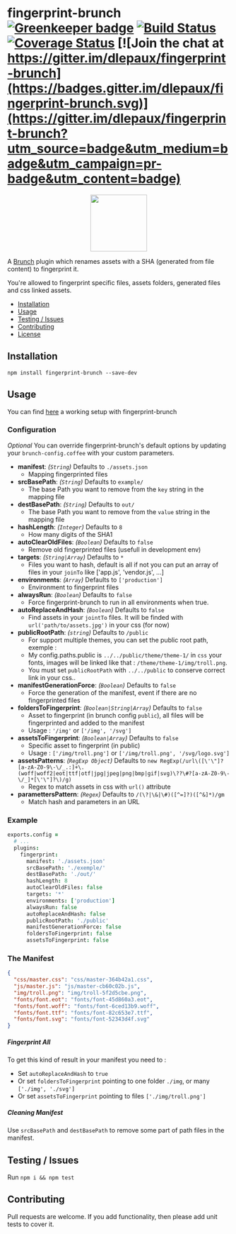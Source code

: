 # fingerprint-brunch [![Greenkeeper badge](https://badges.greenkeeper.io/dlepaux/fingerprint-brunch.svg)](https://greenkeeper.io/) [![Build Status](https://travis-ci.org/dlepaux/fingerprint-brunch.svg?branch=master)](https://travis-ci.org/dlepaux/fingerprint-brunch) [![Coverage Status](https://coveralls.io/repos/github/dlepaux/fingerprint-brunch/badge.svg?branch=master)](https://coveralls.io/github/dlepaux/fingerprint-brunch?branch=master) [![Join the chat at https://gitter.im/dlepaux/fingerprint-brunch](https://badges.gitter.im/dlepaux/fingerprint-brunch.svg)](https://gitter.im/dlepaux/fingerprint-brunch?utm_source=badge&utm_medium=badge&utm_campaign=pr-badge&utm_content=badge)

<p align="center">
  <p align="center">
    <img src="./fingerprint.svg" height=128>
  </p>
</p>

A [Brunch][] plugin which renames assets with a SHA (generated from file content) to fingerprint it.

You're allowed to fingerprint specific files, assets folders, generated files and css linked assets.

- [Installation](#installation)
- [Usage](#usage)
- [Testing / Issues](#testing)
- [Contributing](#contributing)
- [License](#license)

## <a name="installation"></a> Installation

`npm install fingerprint-brunch --save-dev`


## <a name="usage"></a> Usage

You can find [here](https://github.com/dlepaux/fingerprint-brunch-example) a working setup with fingerprint-brunch  

### Configuration

_Optional_ You can override fingerprint-brunch's default options by updating your `brunch-config.coffee` with your custom parameters.

* __manifest__: _(`String`)_ Defaults to `./assets.json`
  - Mapping fingerprinted files
* __srcBasePath__: _(`String`)_ Defaults to `example/`
  - The base Path you want to remove from the `key` string in the mapping file
* __destBasePath__: _(`String`)_ Defaults to `out/`
  - The base Path you want to remove from the `value` string in the mapping file
* __hashLength__: _(`Integer`)_ Defaults to `8`
  - How many digits of the SHA1
* __autoClearOldFiles__: _(`Boolean`)_ Defaults to `false`
  - Remove old fingerprinted files (usefull in development env)
* __targets__: _(`String|Array`)_ Defaults to `*`
  - Files you want to hash, default is all if not you can put an array of files in your `joinTo` like ['app.js', 'vendor.js', ...]
* __environments__: _(`Array`)_ Defaults to `['production']`
  - Environment to fingerprint files
* __alwaysRun__: _(`Boolean`)_ Defaults to `false`
  - Force fingerprint-brunch to run in all environments when true.
* __autoReplaceAndHash__: _(`Boolean`)_ Defaults to `false`
  - Find assets in your `jointTo` files. It will be finded with `url('path/to/assets.jpg')` in your css (for now)
* __publicRootPath__: _(`string`)_ Defaults to `/public`
  - For support multiple themes, you can set the public root path, exemple :
  - My config.paths.public is `../../public/theme/theme-1/` in `css` your fonts, images will be linked like that : `/theme/theme-1/img/troll.png`. 
  - You must set `publicRootPath` with `../../public` to conserve correct link in your css..
* __manifestGenerationForce__: _(`Boolean`)_ Defaults to `false`
  - Force the generation of the manifest, event if there are no fingerprinted files
* __foldersToFingerprint__: _(`Boolean|String|Array`)_ Defaults to  `false`
  - Asset to fingerprint (in brunch config `public`), all files will be fingerprinted and added to the manifest
  - Usage : `'/img'` or `['/img', '/svg']`
* __assetsToFingerprint__: _(`Boolean|Array`)_ Defaults to `false`
  - Specific asset to fingerprint (in public)
  - Usage : `['/img/troll.png']` or `['/img/troll.png', '/svg/logo.svg']`
* __assetsPatterns__: _(`RegExp Object`)_ Defaults to `new RegExp(/url\([\'\"]?[a-zA-Z0-9\-\/_.:]+\.(woff|woff2|eot|ttf|otf|jpg|jpeg|png|bmp|gif|svg)\??\#?[a-zA-Z0-9\-\/_]*[\'\"]?\)/g)`
  - Regex to match assets in css with `url()` attribute
* __paramettersPattern__: _(`Regex`)_ Defaults to `/(\?|\&|\#)([^=]?)([^&]*)/gm`
  - Match hash and parameters in an URL

### Example

```coffeescript
exports.config =
  # ...
  plugins:
    fingerprint:
      manifest: './assets.json'
      srcBasePath: './exemple/'
      destBasePath: './out/'
      hashLength: 8
      autoClearOldFiles: false
      targets: '*'
      environments: ['production']
      alwaysRun: false
      autoReplaceAndHash: false
      publicRootPath: './public'
      manifestGenerationForce: false
      foldersToFingerprint: false
      assetsToFingerprint: false
```

### The Manifest

```json
{
  "css/master.css": "css/master-364b42a1.css",
  "js/master.js": "js/master-cb60c02b.js",
  "img/troll.png": "img/troll-5f2d5cbe.png",
  "fonts/font.eot": "fonts/font-45d860a3.eot",
  "fonts/font.woff": "fonts/font-6ced13b9.woff",
  "fonts/font.ttf": "fonts/font-82c653e7.ttf",
  "fonts/font.svg": "fonts/font-52343d4f.svg"
}
```

##### Fingerprint All
To get this kind of result in your manifest you need to :
- Set `autoReplaceAndHash` to `true`
- Or set `foldersToFingerprint` pointing to one folder `./img`, or many `['./img', './svg']`
- Or set `assetsToFingerprint` pointing to files `['./img/troll.png']`

##### Cleaning Manifest

Use `srcBasePath` and `destBasePath` to remove some part of path files in the manifest.


## <a name="testing"></a> Testing / Issues

Run `npm i && npm test`


## <a name="contributing"></a> Contributing

Pull requests are welcome. If you add functionality, then please add unit tests to cover it.

[Brunch]: http://brunch.io
[travis]: https://travis-ci.org/dlepaux/fingerprint-brunch
[travis-badge]: https://img.shields.io/travis/dlepaux/fingerprint-brunch.svg?style=flat
